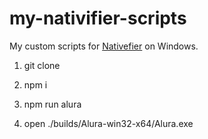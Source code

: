 # my-nativifier-scripts

My custom scripts for [Nativefier](https://github.com/jiahaog/nativefier) on Windows.

1. git clone

2. npm i

3. npm run alura

4. open ./builds/Alura-win32-x64/Alura.exe

